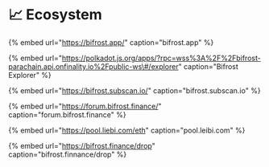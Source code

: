 # 📈 Ecosystem

{% embed url="https://bifrost.app/" caption="bifrost.app" %}

{% embed url="https://polkadot.js.org/apps/?rpc=wss%3A%2F%2Fbifrost-parachain.api.onfinality.io%2Fpublic-ws\#/explorer" caption="Bifrost Explorer" %}

{% embed url="https://bifrost.subscan.io/" caption="bifrost.subscan.io" %}

{% embed url="https://forum.bifrost.finance/" caption="forum.bifrost.finance" %}

{% embed url="https://pool.liebi.com/eth" caption="pool.leibi.com" %}

{% embed url="https://bifrost.finance/drop" caption="bifrost.finnance/drop" %}



